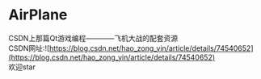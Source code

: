 # AirPlane
CSDN上那篇Qt游戏编程————飞机大战的配套资源  
CSDN网址:![https://blog.csdn.net/hao_zong_yin/article/details/74540652](https://blog.csdn.net/hao_zong_yin/article/details/74540652)  
欢迎star
